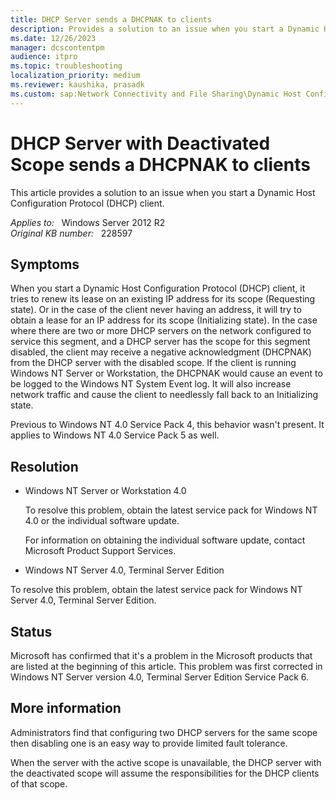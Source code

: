 ```yaml
---
title: DHCP Server sends a DHCPNAK to clients
description: Provides a solution to an issue when you start a Dynamic Host Configuration Protocol (DHCP) client.
ms.date: 12/26/2023
manager: dcscontentpm
audience: itpro
ms.topic: troubleshooting
localization_priority: medium
ms.reviewer: kaushika, prasadk
ms.custom: sap:Network Connectivity and File Sharing\Dynamic Host Configuration Protocol (DHCP), csstroubleshoot
---
```

# DHCP Server with Deactivated Scope sends a DHCPNAK to clients

This article provides a solution to an issue when you start a Dynamic Host Configuration Protocol (DHCP) client.

_Applies to:_ &nbsp; Windows Server 2012 R2  
_Original KB number:_ &nbsp; 228597

## Symptoms

When you start a Dynamic Host Configuration Protocol (DHCP) client, it tries to renew its lease on an existing IP address for its scope (Requesting state). Or in the case of the client never having an address, it will try to obtain a lease for an IP address for its scope (Initializing state). In the case where there are two or more DHCP servers on the network configured to service this segment, and a DHCP server has the scope for this segment disabled, the client may receive a negative acknowledgment (DHCPNAK) from the DHCP server with the disabled scope. If the client is running Windows NT Server or Workstation, the DHCPNAK would cause an event to be logged to the Windows NT System Event log. It will also increase network traffic and cause the client to needlessly fall back to an Initializing state.

Previous to Windows NT 4.0 Service Pack 4, this behavior wasn't present. It applies to Windows NT 4.0 Service Pack 5 as well.

## Resolution

- Windows NT Server or Workstation 4.0

    To resolve this problem, obtain the latest service pack for Windows NT 4.0 or the individual software update.

    For information on obtaining the individual software update, contact Microsoft Product Support Services.

- Windows NT Server 4.0, Terminal Server Edition

To resolve this problem, obtain the latest service pack for Windows NT Server 4.0, Terminal Server Edition.

## Status

Microsoft has confirmed that it's a problem in the Microsoft products that are listed at the beginning of this article. This problem was first corrected in Windows NT Server version 4.0, Terminal Server Edition Service Pack 6.

## More information

Administrators find that configuring two DHCP servers for the same scope then disabling one is an easy way to provide limited fault tolerance.

When the server with the active scope is unavailable, the DHCP server with the deactivated scope will assume the responsibilities for the DHCP clients of that scope.
